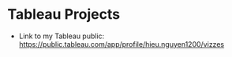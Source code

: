 # Tableau Projects

- Link to my Tableau public:
https://public.tableau.com/app/profile/hieu.nguyen1200/vizzes
